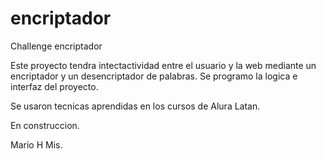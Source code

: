 # encriptador
Challenge encriptador

Este proyecto tendra intectactividad entre el usuario y la web mediante un encriptador y un desencriptador de palabras. Se programo la logica e interfaz del proyecto. 

Se usaron tecnicas aprendidas en los cursos de Alura Latan. 

En construccion. 

Mario H Mis. 
